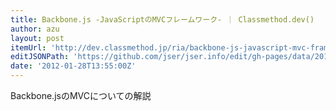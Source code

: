```yaml
---
title: Backbone.js -JavaScriptのMVCフレームワーク- ｜ Classmethod.dev()
author: azu
layout: post
itemUrl: 'http://dev.classmethod.jp/ria/backbone-js-javascript-mvc-framework/'
editJSONPath: 'https://github.com/jser/jser.info/edit/gh-pages/data/2012/01/index.json'
date: '2012-01-28T13:55:00Z'
---
```

Backbone.jsのMVCについての解説
